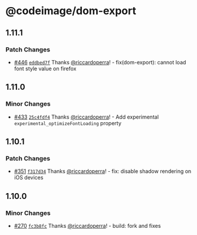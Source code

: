 # @codeimage/dom-export

## 1.11.1

### Patch Changes

- [#446](https://github.com/riccardoperra/codeimage/pull/446) [`eddbed7f`](https://github.com/riccardoperra/codeimage/commit/eddbed7f6d2d1e89e7d2ec37a9718a80a3045096) Thanks [@riccardoperra](https://github.com/riccardoperra)! - fix(dom-export): cannot load font style value on firefox

## 1.11.0

### Minor Changes

- [#433](https://github.com/riccardoperra/codeimage/pull/433) [`25c4fdf4`](https://github.com/riccardoperra/codeimage/commit/25c4fdf4560282bb1769fd14cbc7a5b5301855fd) Thanks [@riccardoperra](https://github.com/riccardoperra)! - Add experimental `experimental_optimizeFontLoading` property

## 1.10.1

### Patch Changes

- [#351](https://github.com/riccardoperra/codeimage/pull/351) [`f317d34`](https://github.com/riccardoperra/codeimage/commit/f317d341c3ca87a2b197d7a5a34041a2f5bcbdbd) Thanks [@riccardoperra](https://github.com/riccardoperra)! - fix: disable shadow rendering on iOS devices

## 1.10.0

### Minor Changes

- [#270](https://github.com/riccardoperra/codeimage/pull/270) [`fc3b8fc`](https://github.com/riccardoperra/codeimage/commit/fc3b8fc413cd82eb6b461d0a1aad72b53ee35b35) Thanks [@riccardoperra](https://github.com/riccardoperra)! - build: fork and fixes
